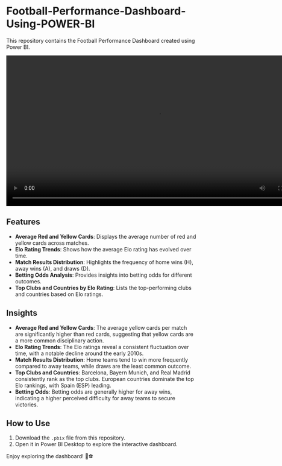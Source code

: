 # Football-Performance-Dashboard-Using-POWER-BI

This repository contains the Football Performance Dashboard created using Power BI.

<video width="800" controls>
  <source src="[Preview Football Dashboard.mp4](https://github.com/Ifsiyana/Football-Performance-Dashboard-Using-POWER-BI/blob/main/Preview Football Dashboard.mp4)" type="video/mp4">
</video>

## Features
- **Average Red and Yellow Cards**: Displays the average number of red and yellow cards across matches.
- **Elo Rating Trends**: Shows how the average Elo rating has evolved over time.
- **Match Results Distribution**: Highlights the frequency of home wins (H), away wins (A), and draws (D).
- **Betting Odds Analysis**: Provides insights into betting odds for different outcomes.
- **Top Clubs and Countries by Elo Rating**: Lists the top-performing clubs and countries based on Elo ratings.

## Insights
- **Average Red and Yellow Cards**: The average yellow cards per match are significantly higher than red cards, suggesting that yellow cards are a more common disciplinary action.
- **Elo Rating Trends**: The Elo ratings reveal a consistent fluctuation over time, with a notable decline around the early 2010s.
- **Match Results Distribution**: Home teams tend to win more frequently compared to away teams, while draws are the least common outcome.
- **Top Clubs and Countries**: Barcelona, Bayern Munich, and Real Madrid consistently rank as the top clubs. European countries dominate the top Elo rankings, with Spain (ESP) leading.
- **Betting Odds**: Betting odds are generally higher for away wins, indicating a higher perceived difficulty for away teams to secure victories.

## How to Use
1. Download the `.pbix` file from this repository.
2. Open it in Power BI Desktop to explore the interactive dashboard.

Enjoy exploring the dashboard! 🚀⚽
